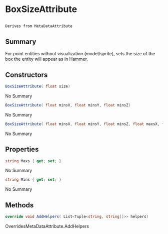 # BoxSizeAttribute

## 
```c#
Derives from MetaDataAttribute
```

## Summary

For point entities without visualization (model/sprite), sets the size of the box the entity will appear as in Hammer.
## Constructors

```c#
BoxSizeAttribute( float size) 
```
No Summary
```c#
BoxSizeAttribute( float minsX, float minsY, float minsZ) 
```
No Summary
```c#
BoxSizeAttribute( float minsX, float minsY, float minsZ, float maxsX, float maxsY, float maxsZ) 
```
No Summary
## Properties

```c#
string Maxs { get; set; } 
```
No Summary
```c#
string Mins { get; set; } 
```
No Summary
## Methods

```c#
override void AddHelpers( List<Tuple<string, string[]>> helpers) 
```
OverridesMetaDataAttribute.AddHelpers
